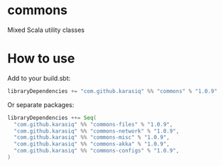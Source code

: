 # commons
Mixed Scala utility classes

# How to use
Add to your build.sbt:
```scala
libraryDependencies += "com.github.karasiq" %% "commons" % "1.0.9"
```

Or separate packages:
```scala
libraryDependencies ++= Seq(
  "com.github.karasiq" %% "commons-files" % "1.0.9",
  "com.github.karasiq" %% "commons-network" % "1.0.9",
  "com.github.karasiq" %% "commons-misc" % "1.0.9",
  "com.github.karasiq" %% "commons-akka" % "1.0.9",
  "com.github.karasiq" %% "commons-configs" % "1.0.9",
)
```